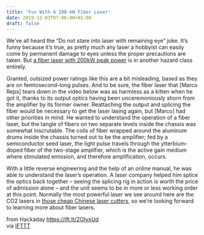 ```yaml
---
title: 'Fun With A 200-kW Fiber Laser'
date: 2019-12-03T07:06:00+01:00
draft: false
---
```


We’ve all heard the “Do not stare into laser with remaining eye” joke. It’s funny because it’s true, as pretty much any laser a hobbyist can easily come by permanent damage to eyes unless the proper precautions are taken. But [a fiber laser with 200kW peak power](https://www.youtube.com/watch?v=0PxIeHAbqA4) is in another hazard class entirely.

Granted, outsized power ratings like this are a bit misleading, based as they are on femtosecond-long pulses. And to be sure, the fiber laser that \[Marco Reps\] tears down in the video below was as harmless as a kitten when he got it, thanks to its output optics having been unceremoniously shorn from the amplifier by its former owner. Reattaching the output and splicing the fiber would be necessary to get the laser lasing again, but \[Marco\] had other priorities in mind. He wanted to understand the operation of a fiber laser, but the tangle of fibers on two separate levels inside the chassis was somewhat inscrutable. The coils of fiber wrapped around the aluminum drums inside the chassis turned out to be the amplifier; fed by a semiconductor seed laser, the light pulse travels through the ytterbium-doped fiber of the two-stage amplifier, which is the active gain medium where stimulated emission, and therefore amplification, occurs.

With a little reverse engineering and the help of an online manual, he was able to understand the laser’s operation. A laser company helped him splice the optics back together – seeing the splicing rig in action is worth the price of admission alone – and the unit seems to be in more or less working order at this point. Normally the most powerful laser we see around here are the CO2 lasers in [those cheap Chinese laser cutters](https://hackaday.com/2018/09/27/laser-noob-getting-started-with-the-k40-laser/), so we’re looking forward to learning more about fiber lasers.

  
  
from Hackaday https://ift.tt/2OIyxUd  
via [IFTTT](https://ifttt.com/?ref=da&site=blogger)